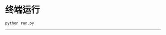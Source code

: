 # 终端运行

```shell
python run.py
```
***************************************************************************************************************************************************************************************************************************************************************************************************************************************************************************************************************************************************************************************************************************************************************************************************************************************************************************************************************************************************************************************************************************************************************************************************************************************************************************************************************************************************************************************************************************************************************************************************************************************************************************************************************************************
